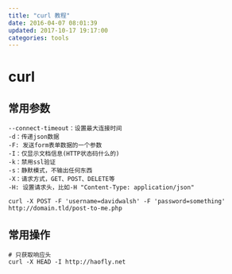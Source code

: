 ```yaml
---
title: "curl 教程"
date: 2016-04-07 08:01:39
updated: 2017-10-17 19:17:00
categories: tools
---
```

# curl

## 常用参数

	--connect-timeout：设置最大连接时间
	-d：传递json数据
	-F: 发送form表单数据的一个参数
	-I：仅显示文档信息(HTTP状态码什么的)
	-k：禁用ssl验证
	-s：静默模式，不输出任何东西
	-X：请求方式，GET、POST、DELETE等
	-H: 设置请求头，比如-H "Content-Type: application/json"

```
curl -X POST -F 'username=davidwalsh' -F 'password=something' http://domain.tld/post-to-me.php
```
## 常用操作

```shell
# 只获取响应头
curl -X HEAD -I http://haofly.net
```

